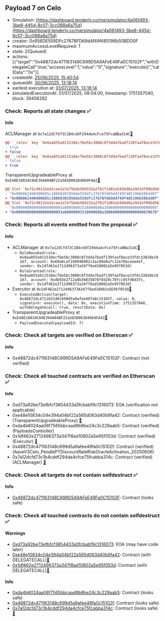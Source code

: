 ## Payload 7 on Celo

- Simulation: [https://dashboard.tenderly.co/me/simulator/4a061493-3be8-445d-8c07-3cc088a6a75d](https://dashboard.tenderly.co/me/simulator/4a061493-3be8-445d-8c07-3cc088a6a75d)
- creator: 0x956DE559DFc27678FD69d4f49f485196b50BDD0F
- maximumAccessLevelRequired: 1
- state: 2(Queued)
- actions: [{"target":"0x48872dc471163148C699D5A9AFeE49Fa0C15102F","withDelegateCall":true,"accessLevel":1,"value":"0","signature":"execute()","callData":"0x"}]
- createdAt: [25/06/2025, 15:40:54](https://celoscan.io/tx/0xf7de451218c772cc65fb7251199a6503ef878ea741bc88fc7be1ff716a2769fa)
- queuedAt: [30/06/2025, 13:18:14](https://celoscan.io/tx/0x9fe24b59e2068d141d4b2da195d7a75abf78659831e8b0e48c6018ac7e7082cb)
- earliest execution at: [01/07/2025, 13:18:14](https://www.epochconverter.com/countdown?q=1751375894)
- simulatedExecutionAt: 01/07/2025, 08:04:00, timestamp: 1751357040, block: 39456282
### Check: Reports all state changes :white_check_mark:

#### Info


ACLManager at `0x7a12dCfd73C1B4cddf294da4cFce75FcaBBa314C`[:ghost:](https://github.com/bgd-labs/aave-address-book "AaveV3Celo.ACL_MANAGER")
```diff
@@ `_roles` key `0x8aa855a911518ecfbe5bc3088c8f3dda7badf130faaf8ace33fdc33828e18167.members.0x69a6caf240698982c3ac89e0a7c12e76bceee4ef` @@
- true
+ false
@@ `_roles` key `0x8aa855a911518ecfbe5bc3088c8f3dda7badf130faaf8ace33fdc33828e18167.members.0xdb93e2712a8b36835078f8d28c70fcc95fd6d37c` @@
- false
+ true
```

TransparentUpgradeableProxy at `0xE48E10834C04E394A04BF22a565D063D40b9FA42`[:ghost:](https://github.com/bgd-labs/aave-address-book "GovernanceV3Celo.PAYLOADS_CONTROLLER")
```diff
@@ Slot `0xf2c49132ed1cee2a7e75bde50d332a2f81f1d01e5456d8a19d1df09bd561dbd2` @@
- "0x006862440400685c18860201956de559dfc27678fd69d4f49f485196b50bdd0f"
+ "0x006862440400685c18860301956de559dfc27678fd69d4f49f485196b50bdd0f"
@@ Slot `0xf2c49132ed1cee2a7e75bde50d332a2f81f1d01e5456d8a19d1df09bd561dbd3` @@
- "0x000000000000000000093a80000001518000688a3d0600000000000000000000"
+ "0x000000000000000000093a80000001518000688a3d0600000000000068639670"
```


### Check: Reports all events emitted from the proposal :white_check_mark:

#### Info

- ACLManager at `0x7a12dCfd73C1B4cddf294da4cFce75FcaBBa314C`[:ghost:](https://github.com/bgd-labs/aave-address-book "AaveV3Celo.ACL_MANAGER")
  - `RoleRevoked(role: 0x8aa855a911518ecfbe5bc3088c8f3dda7badf130faaf8ace33fdc33828e18167, account: 0x69a6caf240698982c3ac89e0a7c12e76bceee4ef, sender: 0x1df462e2712496373a347f8ad10802a5e95f053d)`
  - `RoleGranted(role: 0x8aa855a911518ecfbe5bc3088c8f3dda7badf130faaf8ace33fdc33828e18167, account: 0xdb93e2712a8b36835078f8d28c70fcc95fd6d37c, sender: 0x1df462e2712496373a347f8ad10802a5e95f053d)`
- Executor at `0x1dF462e2712496373A347f8ad10802a5E95f053D`[:ghost:](https://github.com/bgd-labs/aave-address-book "AaveV3Celo.ACL_ADMIN, GovernanceV3Celo.EXECUTOR_LVL_1")
  - `ExecutedAction(target: 0x48872dc471163148c699d5a9afee49fa0c15102f, value: 0, signature: execute(), data: 0x, executionTime: 1751357040, withDelegatecall: true, resultData: 0x)`
- TransparentUpgradeableProxy at `0xE48E10834C04E394A04BF22a565D063D40b9FA42`[:ghost:](https://github.com/bgd-labs/aave-address-book "GovernanceV3Celo.PAYLOADS_CONTROLLER")
  - `PayloadExecuted(payloadId: 7)`

### Check: Check all targets are verified on Etherscan :white_check_mark:

#### Info

- 0x48872dc471163148C699D5A9AFeE49Fa0C15102F: Contract (not verified) 

### Check: Check all touched contracts are verified on Etherscan :white_check_mark:

#### Info

- 0xd73a92be73efbfcf3854433a5fcbabf9c1316073: EOA (verification not applicable)
- 0xe48e10834c04e394a04bf22a565d063d40b9fa42: Contract (verified) (TransparentUpgradeableProxy) [:ghost:](https://github.com/bgd-labs/aave-address-book "GovernanceV3Celo.PAYLOADS_CONTROLLER")
- 0xda4b6024aa06f7565bbcaad9b8be24c3c229aab5: Contract (verified) (PayloadsController) 
- 0x1df462e2712496373a347f8ad10802a5e95f053d: Contract (verified) (Executor) [:ghost:](https://github.com/bgd-labs/aave-address-book "AaveV3Celo.ACL_ADMIN, GovernanceV3Celo.EXECUTOR_LVL_1")
- 0x48872dc471163148c699d5a9afee49fa0c15102f: Contract (verified) (AaveV3Celo_PendlePTDiscountRateRiskOracleActivation_20250606) 
- 0x7a12dcfd73c1b4cddf294da4cfce75fcabba314c: Contract (verified) (ACLManager) [:ghost:](https://github.com/bgd-labs/aave-address-book "AaveV3Celo.ACL_MANAGER")

### Check: Check all targets do not contain selfdestruct :white_check_mark:

#### Info

- [0x48872dc471163148C699D5A9AFeE49Fa0C15102F](https://celoscan.io/address/0x48872dc471163148C699D5A9AFeE49Fa0C15102F): Contract (looks safe)

### Check: Check all touched contracts do not contain selfdestruct :white_check_mark:

#### Warnings

- [0xd73a92be73efbfcf3854433a5fcbabf9c1316073](https://celoscan.io/address/0xd73a92be73efbfcf3854433a5fcbabf9c1316073): EOA (may have code later)
- [0xe48e10834c04e394a04bf22a565d063d40b9fa42](https://celoscan.io/address/0xe48e10834c04e394a04bf22a565d063d40b9fa42): Contract (with DELEGATECALL)[:ghost:](https://github.com/bgd-labs/aave-address-book "GovernanceV3Celo.PAYLOADS_CONTROLLER")
- [0x1df462e2712496373a347f8ad10802a5e95f053d](https://celoscan.io/address/0x1df462e2712496373a347f8ad10802a5e95f053d): Contract (with DELEGATECALL)[:ghost:](https://github.com/bgd-labs/aave-address-book "AaveV3Celo.ACL_ADMIN, GovernanceV3Celo.EXECUTOR_LVL_1")

#### Info

- [0xda4b6024aa06f7565bbcaad9b8be24c3c229aab5](https://celoscan.io/address/0xda4b6024aa06f7565bbcaad9b8be24c3c229aab5): Contract (looks safe)
- [0x48872dc471163148c699d5a9afee49fa0c15102f](https://celoscan.io/address/0x48872dc471163148c699d5a9afee49fa0c15102f): Contract (looks safe)
- [0x7a12dcfd73c1b4cddf294da4cfce75fcabba314c](https://celoscan.io/address/0x7a12dcfd73c1b4cddf294da4cfce75fcabba314c): Contract (looks safe)[:ghost:](https://github.com/bgd-labs/aave-address-book "AaveV3Celo.ACL_MANAGER")

